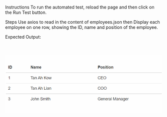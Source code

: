 Instructions
To run the automated test, reload the page and then click on the Run Test button.

Steps
Use axios to read in the content of employees.json then
Display each employee on one row, showing the ID, name and position of the employee.


Expected Output:

<br>
<br>
<img src="./image.png" alt="sample" width="550"/>
